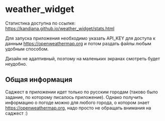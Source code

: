 # weather_widget

Статистика доступна по ссылке: https://kandiana.github.io/weather_widget/stats.html

Для запуска приложения необходимо указать API_KEY для доступа к данным https://openweathermap.org и потом раздать файлы любым удобным способом.

Дизайн не адаптивный, поэтому на маленьких экранах смотреть будет неудобно.

## Общая информация

Саджест в приложении идет только по русским городам (таково было задание, по которому писалось приложение). Однако получить информацию о погоде можно для любого города, о котором знает https://openweathermap.org, надо просто не обращать внимания на саджест :)
